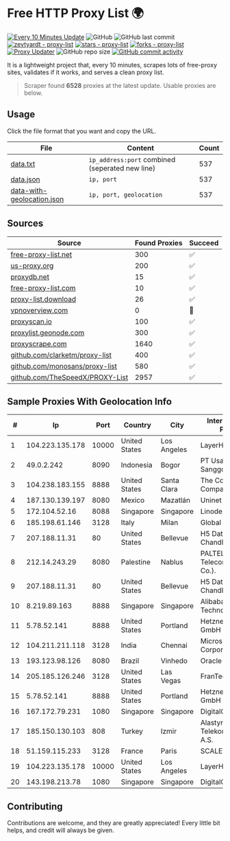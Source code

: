 
# Free HTTP Proxy List 🌍

[![Every 10 Minutes Update](https://github.com/mertguvencli/http-proxy-list/actions/workflows/main.yml/badge.svg?branch=main)](https://github.com/mertguvencli/http-proxy-list/actions/workflows/main.yml)
![GitHub](https://img.shields.io/github/license/mertguvencli/http-proxy-list)
![GitHub last commit](https://img.shields.io/github/last-commit/mertguvencli/http-proxy-list)
[![zevtyardt - proxy-list](https://img.shields.io/static/v1?label=zevtyardt&message=proxy-list&color=blue&logo=github)](https://github.com/zevtyardt/proxy-list "Go to GitHub repo")
[![stars - proxy-list](https://img.shields.io/github/stars/zevtyardt/proxy-list?style=social)](https://github.com/zevtyardt/proxy-list)
[![forks - proxy-list](https://img.shields.io/github/forks/zevtyardt/proxy-list?style=social)](https://github.com/zevtyardt/proxy-list)
[![Proxy Updater](https://github.com/zevtyardt/proxy-list/workflows/Proxy%20Updater/badge.svg)](https://github.com/zevtyardt/proxy-list/actions?query=workflow:"Proxy+Updater")
![GitHub repo size](https://img.shields.io/github/repo-size/zevtyardt/proxy-list)
[![GitHub commit activity](https://img.shields.io/github/commit-activity/m/zevtyardt/proxy-list?logo=commits)](https://github.com/zevtyardt/proxy-list/commits/main)

It is a lightweight project that, every 10 minutes, scrapes lots of free-proxy sites, validates if it works, and serves a clean proxy list.

> Scraper found **6528** proxies at the latest update. Usable proxies are below.

## Usage

Click the file format that you want and copy the URL.

|File|Content|Count|
|----|-------|-----|
|[data.txt](https://raw.githubusercontent.com/mertguvencli/http-proxy-list/main/proxy-list/data.txt)|`ip_address:port` combined (seperated new line)|537|
|[data.json](https://raw.githubusercontent.com/mertguvencli/http-proxy-list/main/proxy-list/data.json)|`ip, port`|537|
|[data-with-geolocation.json](https://raw.githubusercontent.com/mertguvencli/http-proxy-list/main/proxy-list/data-with-geolocation.json)|`ip, port, geolocation`|537|

## Sources

|Source|Found Proxies|Succeed|
|------|-------------|-------|
|[free-proxy-list.net](https://free-proxy-list.net)|300|✅|
|[us-proxy.org](https://www.us-proxy.org)|200|✅|
|[proxydb.net](http://proxydb.net)|15|✅|
|[free-proxy-list.com](https://free-proxy-list.com/?page=&port=&type%5B%5D=http&type%5B%5D=https&up_time=0&search=Search)|10|✅|
|[proxy-list.download](https://www.proxy-list.download/HTTP)|26|✅|
|[vpnoverview.com](https://vpnoverview.com/privacy/anonymous-browsing/free-proxy-servers)|0|🚫|
|[proxyscan.io](https://www.proxyscan.io)|100|✅|
|[proxylist.geonode.com](https://proxylist.geonode.com/api/proxy-list?limit=300&page=1&sort_by=lastChecked&sort_type=desc&protocols=http,https)|300|✅|
|[proxyscrape.com](https://api.proxyscrape.com/v2/?request=displayproxies&protocol=http&timeout=10000&country=all&ssl=all&anonymity=all)|1640|✅|
|[github.com/clarketm/proxy-list](https://raw.githubusercontent.com/clarketm/proxy-list/master/proxy-list-raw.txt)|400|✅|
|[github.com/monosans/proxy-list](https://raw.githubusercontent.com/monosans/proxy-list/main/proxies/http.txt)|580|✅|
|[github.com/TheSpeedX/PROXY-List](https://raw.githubusercontent.com/TheSpeedX/PROXY-List/master/http.txt)|2957|✅|


## Sample Proxies With Geolocation Info

|#|Ip|Port|Country|City|Internet Service Provider|
|-|--|----|-------|----|-------------------------|
|1|104.223.135.178|10000|United States|Los Angeles|LayerHost|
|2|49.0.2.242|8090|Indonesia|Bogor|PT Usaha Adi Sanggoro|
|3|104.238.183.155|8888|United States|Santa Clara|The Constant Company|
|4|187.130.139.197|8080|Mexico|Mazatlán|Uninet S.A. de C.V.|
|5|172.104.52.16|8088|Singapore|Singapore|Linode, LLC|
|6|185.198.61.146|3128|Italy|Milan|Global Router LLC|
|7|207.188.11.31|80|United States|Bellevue|H5 Data Centers - Chandler LLC|
|8|212.14.243.29|8080|Palestine|Nablus|PALTEL (Palestine Telecommunications Co.).|
|9|207.188.11.31|80|United States|Bellevue|H5 Data Centers - Chandler LLC|
|10|8.219.89.163|8888|Singapore|Singapore|Alibaba (US) Technology Co., Ltd.|
|11|5.78.52.141|8888|United States|Portland|Hetzner Online GmbH|
|12|104.211.211.118|3128|India|Chennai|Microsoft Corporation|
|13|193.123.98.126|8080|Brazil|Vinhedo|Oracle Corporation|
|14|205.185.126.246|3128|United States|Las Vegas|FranTech Solutions|
|15|5.78.52.141|8888|United States|Portland|Hetzner Online GmbH|
|16|167.172.79.231|1080|Singapore|Singapore|DigitalOcean, LLC|
|17|185.150.130.103|808|Turkey|Izmir|Alastyr Telekomunikasyon A.S.|
|18|51.159.115.233|3128|France|Paris|SCALEWAY|
|19|104.223.135.178|10000|United States|Los Angeles|LayerHost|
|20|143.198.213.78|1080|Singapore|Singapore|DigitalOcean, LLC|



## Contributing

Contributions are welcome, and they are greatly appreciated! Every
little bit helps, and credit will always be given.

